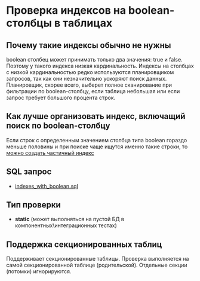 # Проверка индексов на boolean-столбцы в таблицах

## Почему такие индексы обычно не нужны

boolean  столбец может принимать только два значения: true и  false. Поэтому у такого индекса низкая кардинальность.
Индексы на столбцах с низкой кардинальностью редко используются планировщиком запросов, так как они незначительно ускоряют поиск данных. Планировщик, скорее всего, выберет полное сканирование при фильтрации по boolean-столбцу, если таблица небольшая или если запрос требует большого процента строк.

## Как лучше организовать индекс, включащий поиск по boolean-столбцу

Если строк с определенным значением столбца типа boolean гораздо меньше половины и при поиске чаще ищутся именно такие строки,
то [можно создать частичный индекс](https://postgrespro.ru/docs/postgrespro/17/indexes-partial)

## SQL запрос

- [indexes_with_boolean.sql](https://github.com/mfvanek/pg-index-health-sql/blob/master/sql/indexes_with_boolean.sql)

## Тип проверки

- **static** (может выполняться на пустой БД в компонентных\интеграционных тестах)

## Поддержка секционированных таблиц

Поддерживает секционированные таблицы.
Проверка выполняется на самой секционированной таблице (родительской). Отдельные секции (потомки) игнорируются.

